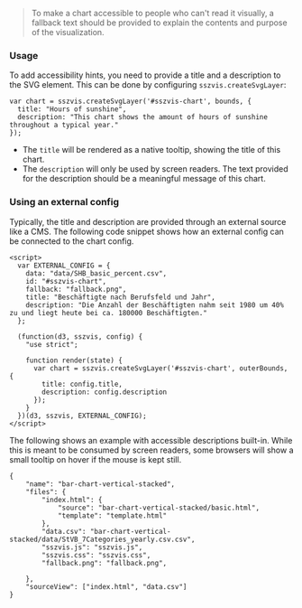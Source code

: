 > To make a chart accessible to people who can't read it visually, a fallback text should be provided to explain the contents and purpose of the visualization.

### Usage

To add accessibility hints, you need to provide a title and a description to the SVG element. This can be done by configuring `sszvis.createSvgLayer`:

```code
var chart = sszvis.createSvgLayer('#sszvis-chart', bounds, {
  title: "Hours of sunshine",
  description: "This chart shows the amount of hours of sunshine throughout a typical year."
});
```

- The `title` will be rendered as a native tooltip, showing the title of this chart.
- The `description` will only be used by screen readers. The text provided for the description should be a meaningful message of this chart.

### Using an external config

Typically, the title and description are provided through an external source like a CMS. The following code snippet shows how an external config can be connected to the chart config.

```code
<script>
  var EXTERNAL_CONFIG = {
    data: "data/SHB_basic_percent.csv",
    id: "#sszvis-chart",
    fallback: "fallback.png",
    title: "Beschäftigte nach Berufsfeld und Jahr",
    description: "Die Anzahl der Beschäftigten nahm seit 1980 um 40% zu und liegt heute bei ca. 180000 Beschäftigten."
  };

  (function(d3, sszvis, config) {
    "use strict";

    function render(state) {
      var chart = sszvis.createSvgLayer('#sszvis-chart', outerBounds, {
        title: config.title,
        description: config.description
      });
    }
  })(d3, sszvis, EXTERNAL_CONFIG);
</script>
```

The following shows an example with accessible descriptions built-in. While this is meant to be consumed by screen readers, some browsers will show a small tooltip on hover if the mouse is kept still.

```project
{
    "name": "bar-chart-vertical-stacked",
    "files": {
        "index.html": {
            "source": "bar-chart-vertical-stacked/basic.html",
            "template": "template.html"
        },
        "data.csv": "bar-chart-vertical-stacked/data/StVB_7Categories_yearly.csv.csv",
        "sszvis.js": "sszvis.js",
        "sszvis.css": "sszvis.css",
        "fallback.png": "fallback.png",

    },
    "sourceView": ["index.html", "data.csv"]
}
```
